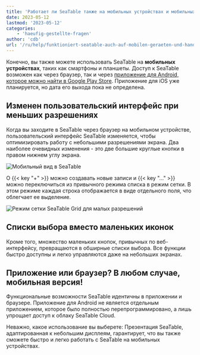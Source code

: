 ```yaml
---
title: 'Работает ли SeaTable также на мобильных устройствах и мобильных телефонах?'
date: 2023-05-12
lastmod: '2023-05-12'
categories:
    - 'haeufig-gestellte-fragen'
author: 'cdb'
url: '/ru/help/funktioniert-seatable-auch-auf-mobilen-geraeten-und-handys'
---
```


Конечно, вы также можете использовать SeaTable на **мобильных устройствах**, таких как смартфоны и планшеты. Доступ к SeaTable возможен как через браузер, так и через [приложение для Android, которое можно найти в Google Play Store](https://play.google.com/store/apps/details?id=io.seatable&pli=1). Приложение для iOS уже планируется, но дата его выхода пока не определена.

## Изменен пользовательский интерфейс при меньших разрешениях

Когда вы заходите в SeaTable через браузер на мобильном устройстве, пользовательский интерфейс SeaTable изменяется, чтобы оптимизировать работу с небольшими разрешениями экрана. Два наиболее очевидных изменения - это две большие круглые кнопки в правом нижнем углу экрана.

![Мобильный вид в SeaTable](https://seatable.io/wp-content/uploads/2023/05/mobile-view-seatable.png)

О {{< key "+" >}} можно создавать новые записи и {{< key "…" >}} можно переключиться из привычного режима списка в режим сетки. В этом режиме каждая строка отображается в виде отдельного поля, что облегчает ее выделение.

![Режим сетки SeaTable Grid для малых разрешений](https://seatable.io/wp-content/uploads/2023/05/seatable-grid-modus.png)

## Списки выбора вместо маленьких иконок

Кроме того, множество маленьких кнопок, привычных по веб-интерфейсу, превращаются в обширные списки выбора. Все функции быстро доступны и легко управляются даже на небольших экранах.

## Приложение или браузер? В любом случае, мобильная версия!

Функциональные возможности SeaTable идентичны в приложении и браузере. Приложение для Android не является отдельным приложением, которое было полностью перепрограммировано, а лишь упрощает доступ к облаку SeaTable Cloud.

Неважно, какое использование вы выберете: Презентация SeaTable, адаптированная к небольшим дисплеям, гарантирует, что вы также сможете быстро и легко работать с SeaTable на мобильных устройствах.
